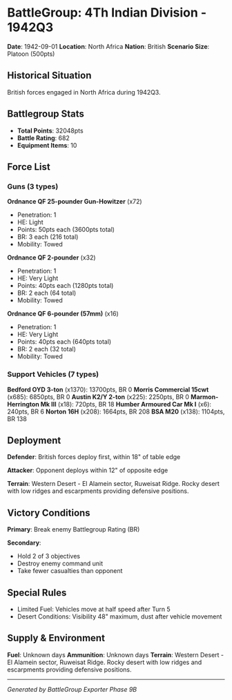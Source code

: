 # BattleGroup: 4Th Indian Division - 1942Q3

**Date**: 1942-09-01
**Location**: North Africa
**Nation**: British
**Scenario Size**: Platoon (500pts)

## Historical Situation

British forces engaged in North Africa during 1942Q3.

## Battlegroup Stats

- **Total Points**: 32048pts
- **Battle Rating**: 682
- **Equipment Items**: 10

## Force List

### Guns (3 types)

**Ordnance QF 25-pounder Gun-Howitzer** (x72)
- Penetration: 1
- HE: Light
- Points: 50pts each (3600pts total)
- BR: 3 each (216 total)
- Mobility: Towed

**Ordnance QF 2-pounder** (x32)
- Penetration: 1
- HE: Very Light
- Points: 40pts each (1280pts total)
- BR: 2 each (64 total)
- Mobility: Towed

**Ordnance QF 6-pounder (57mm)** (x16)
- Penetration: 1
- HE: Very Light
- Points: 40pts each (640pts total)
- BR: 2 each (32 total)
- Mobility: Towed

### Support Vehicles (7 types)

**Bedford OYD 3-ton** (x1370): 13700pts, BR 0
**Morris Commercial 15cwt** (x685): 6850pts, BR 0
**Austin K2/Y 2-ton** (x225): 2250pts, BR 0
**Marmon-Herrington Mk III** (x18): 720pts, BR 18
**Humber Armoured Car Mk I** (x6): 240pts, BR 6
**Norton 16H** (x208): 1664pts, BR 208
**BSA M20** (x138): 1104pts, BR 138

## Deployment

**Defender**: British forces deploy first, within 18" of table edge

**Attacker**: Opponent deploys within 12" of opposite edge

**Terrain**: Western Desert - El Alamein sector, Ruweisat Ridge. Rocky desert with low ridges and escarpments providing defensive positions.

## Victory Conditions

**Primary**: Break enemy Battlegroup Rating (BR)

**Secondary**:
- Hold 2 of 3 objectives
- Destroy enemy command unit
- Take fewer casualties than opponent

## Special Rules

- Limited Fuel: Vehicles move at half speed after Turn 5
- Desert Conditions: Visibility 48" maximum, dust after vehicle movement

## Supply & Environment

**Fuel**: Unknown days
**Ammunition**: Unknown days
**Terrain**: Western Desert - El Alamein sector, Ruweisat Ridge. Rocky desert with low ridges and escarpments providing defensive positions.

---

*Generated by BattleGroup Exporter Phase 9B*
